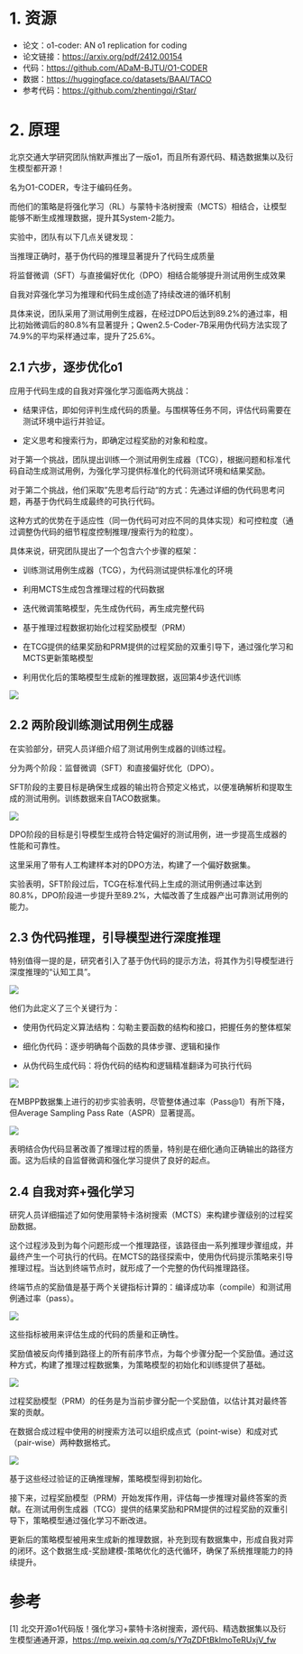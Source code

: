 # 1. 资源

- 论文：o1-coder: AN o1 replication for coding
- 论文链接：https://arxiv.org/pdf/2412.00154
- 代码：https://github.com/ADaM-BJTU/O1-CODER
- 数据：https://huggingface.co/datasets/BAAI/TACO
- 参考代码：https://github.com/zhentingqi/rStar/

# 2. 原理

北京交通大学研究团队悄默声推出了一版o1，而且所有源代码、精选数据集以及衍生模型都开源！

名为O1-CODER，专注于编码任务。

而他们的策略是将强化学习（RL）与蒙特卡洛树搜索（MCTS）相结合，让模型能够不断生成推理数据，提升其System-2能力。

实验中，团队有以下几点关键发现：

当推理正确时，基于伪代码的推理显著提升了代码生成质量

将监督微调（SFT）与直接偏好优化（DPO）相结合能够提升测试用例生成效果

自我对弈强化学习为推理和代码生成创造了持续改进的循环机制

具体来说，团队采用了测试用例生成器，在经过DPO后达到89.2%的通过率，相比初始微调后的80.8%有显著提升；Qwen2.5-Coder-7B采用伪代码方法实现了74.9%的平均采样通过率，提升了25.6%。

## 2.1 六步，逐步优化o1

应用于代码生成的自我对弈强化学习面临两大挑战：

- 结果评估，即如何评判生成代码的质量。与围棋等任务不同，评估代码需要在测试环境中运行并验证。

- 定义思考和搜索行为，即确定过程奖励的对象和粒度。

对于第一个挑战，团队提出训练一个测试用例生成器（TCG），根据问题和标准代码自动生成测试用例，为强化学习提供标准化的代码测试环境和结果奖励。

对于第二个挑战，他们采取”先思考后行动“的方式：先通过详细的伪代码思考问题，再基于伪代码生成最终的可执行代码。

这种方式的优势在于适应性（同一伪代码可对应不同的具体实现）和可控粒度（通过调整伪代码的细节程度控制推理/搜索行为的粒度）。

具体来说，研究团队提出了一个包含六个步骤的框架：

- 训练测试用例生成器（TCG），为代码测试提供标准化的环境

- 利用MCTS生成包含推理过程的代码数据

- 迭代微调策略模型，先生成伪代码，再生成完整代码

- 基于推理过程数据初始化过程奖励模型（PRM）

- 在TCG提供的结果奖励和PRM提供的过程奖励的双重引导下，通过强化学习和MCTS更新策略模型

- 利用优化后的策略模型生成新的推理数据，返回第4步迭代训练

![](.03_北交o1代码版_images/优化流程.png)

## 2.2 两阶段训练测试用例生成器

在实验部分，研究人员详细介绍了测试用例生成器的训练过程。

分为两个阶段：监督微调（SFT）和直接偏好优化（DPO）。

SFT阶段的主要目标是确保生成器的输出符合预定义格式，以便准确解析和提取生成的测试用例。训练数据来自TACO数据集。

![](.03_北交o1代码版_images/TCG提示词.png)

DPO阶段的目标是引导模型生成符合特定偏好的测试用例，进一步提高生成器的性能和可靠性。

这里采用了带有人工构建样本对的DPO方法，构建了一个偏好数据集。

实验表明，SFT阶段过后，TCG在标准代码上生成的测试用例通过率达到80.8%，DPO阶段进一步提升至89.2%，大幅改善了生成器产出可靠测试用例的能力。

## 2.3 伪代码推理，引导模型进行深度推理
特别值得一提的是，研究者引入了基于伪代码的提示方法，将其作为引导模型进行深度推理的“认知工具”。

![](.03_北交o1代码版_images/伪代码推理示例.png)

他们为此定义了三个关键行为：

- 使用伪代码定义算法结构：勾勒主要函数的结构和接口，把握任务的整体框架

- 细化伪代码：逐步明确每个函数的具体步骤、逻辑和操作

- 从伪代码生成代码：将伪代码的结构和逻辑精准翻译为可执行代码

![](.03_北交o1代码版_images/伪代码提示词.png)

在MBPP数据集上进行的初步实验表明，尽管整体通过率（Pass@1）有所下降，但Average Sampling Pass Rate（ASPR）显著提高。

![](.03_北交o1代码版_images/MBPP性能.png)

表明结合伪代码显著改善了推理过程的质量，特别是在细化通向正确输出的路径方面。这为后续的自监督微调和强化学习提供了良好的起点。

## 2.4 自我对弈+强化学习

研究人员详细描述了如何使用蒙特卡洛树搜索（MCTS）来构建步骤级别的过程奖励数据。

这个过程涉及到为每个问题形成一个推理路径，该路径由一系列推理步骤组成，并最终产生一个可执行的代码。在MCTS的路径探索中，使用伪代码提示策略来引导推理过程。当达到终端节点时，就形成了一个完整的伪代码推理路径。

终端节点的奖励值是基于两个关键指标计算的：编译成功率（compile）和测试用例通过率（pass）。

![](.03_北交o1代码版_images/公式.png)

这些指标被用来评估生成的代码的质量和正确性。

奖励值被反向传播到路径上的所有前序节点，为每个步骤分配一个奖励值。通过这种方式，构建了推理过程数据集，为策略模型的初始化和训练提供了基础。

![](.03_北交o1代码版_images/过程奖励公式.png)

过程奖励模型（PRM）的任务是为当前步骤分配一个奖励值，以估计其对最终答案的贡献。

在数据合成过程中使用的树搜索方法可以组织成点式（point-wise）和成对式（pair-wise）两种数据格式。

![](.03_北交o1代码版_images/数据合成.png)

基于这些经过验证的正确推理解，策略模型得到初始化。

接下来，过程奖励模型（PRM）开始发挥作用，评估每一步推理对最终答案的贡献。在测试用例生成器（TCG）提供的结果奖励和PRM提供的过程奖励的双重引导下，策略模型通过强化学习不断改进。

更新后的策略模型被用来生成新的推理数据，补充到现有数据集中，形成自我对弈的闭环。这个数据生成-奖励建模-策略优化的迭代循环，确保了系统推理能力的持续提升。

# 参考

[1] 北交开源o1代码版！强化学习+蒙特卡洛树搜索，源代码、精选数据集以及衍生模型通通开源，https://mp.weixin.qq.com/s/Y7qZDFtBklmoTeRUxjV_fw